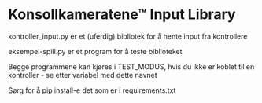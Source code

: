 # Konsollkameratene™ Input Library
kontroller_input.py er et (uferdig) bibliotek for å hente input fra kontrollere

eksempel-spill.py er et program for å teste biblioteket

Begge programmene kan kjøres i TEST_MODUS, hvis du ikke er koblet til en kontroller - se etter variabel med dette navnet

Sørg for å pip install-e det som er i requirements.txt
